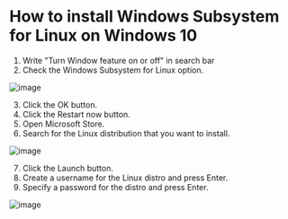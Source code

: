 # How to install Windows Subsystem for Linux on Windows 10

1. Write "Turn Window feature on or off" in search bar  
2. Check the Windows Subsystem for Linux option.

![image](https://user-images.githubusercontent.com/49730521/118221611-96ed5980-b49b-11eb-868a-032522c3ce58.png)

3. Click the OK button.
4. Click the Restart now button.
5. Open Microsoft Store.
6. Search for the Linux distribution that you want to install.

![image](https://user-images.githubusercontent.com/49730521/118221734-d7e56e00-b49b-11eb-9b89-1acedc8a8592.png)

7. Click the Launch button.
8. Create a username for the Linux distro and press Enter.
9. Specify a password for the distro and press Enter.

![image](https://user-images.githubusercontent.com/49730521/118221925-2a268f00-b49c-11eb-9c9e-887007c67e26.png)
